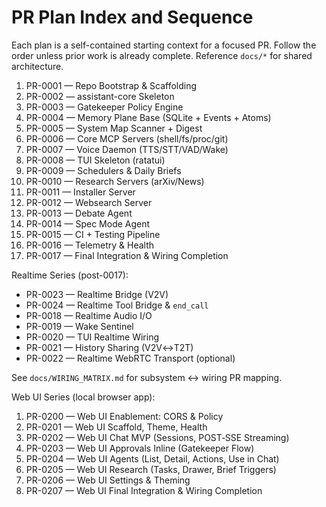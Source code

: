 # PR Plan Index and Sequence

Each plan is a self-contained starting context for a focused PR. Follow the order unless prior work is already complete. Reference `docs/*` for shared architecture.

1. PR-0001 — Repo Bootstrap & Scaffolding
2. PR-0002 — assistant-core Skeleton
3. PR-0003 — Gatekeeper Policy Engine
4. PR-0004 — Memory Plane Base (SQLite + Events + Atoms)
5. PR-0005 — System Map Scanner + Digest
6. PR-0006 — Core MCP Servers (shell/fs/proc/git)
7. PR-0007 — Voice Daemon (TTS/STT/VAD/Wake)
8. PR-0008 — TUI Skeleton (ratatui)
9. PR-0009 — Schedulers & Daily Briefs
10. PR-0010 — Research Servers (arXiv/News)
11. PR-0011 — Installer Server
12. PR-0012 — Websearch Server
13. PR-0013 — Debate Agent
14. PR-0014 — Spec Mode Agent
15. PR-0015 — CI + Testing Pipeline
16. PR-0016 — Telemetry & Health
17. PR-0017 — Final Integration & Wiring Completion

Realtime Series (post-0017):
- PR-0023 — Realtime Bridge (V2V)
- PR-0024 — Realtime Tool Bridge & `end_call`
- PR-0018 — Realtime Audio I/O
- PR-0019 — Wake Sentinel
- PR-0020 — TUI Realtime Wiring
- PR-0021 — History Sharing (V2V↔T2T)
- PR-0022 — Realtime WebRTC Transport (optional)

See `docs/WIRING_MATRIX.md` for subsystem ↔ wiring PR mapping.

Web UI Series (local browser app):

1. PR-0200 — Web UI Enablement: CORS & Policy
2. PR-0201 — Web UI Scaffold, Theme, Health
3. PR-0202 — Web UI Chat MVP (Sessions, POST‑SSE Streaming)
4. PR-0203 — Web UI Approvals Inline (Gatekeeper Flow)
5. PR-0204 — Web UI Agents (List, Detail, Actions, Use in Chat)
6. PR-0205 — Web UI Research (Tasks, Drawer, Brief Triggers)
7. PR-0206 — Web UI Settings & Theming
8. PR-0207 — Web UI Final Integration & Wiring Completion
